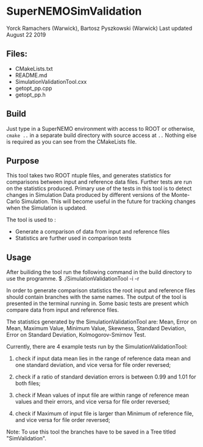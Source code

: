 # SuperNEMOSimValidation

Yorck Ramachers (Warwick), Bartosz Pyszkowski (Warwick)
Last updated August 22 2019

## Files:

- CMakeLists.txt
- README.md
- SimulationValidationTool.cxx
- getopt_pp.cpp
- getopt_pp.h

## Build
Just type in a SuperNEMO environment with access to ROOT or otherwise,
`cmake ..` in a separate build directory with source access at `..` Nothing else is required as you can see from the CMakeLists file.

## Purpose

This tool takes two ROOT ntuple files, and generates statistics for comparisons between input and reference data files. Further tests are run on the statistics produced.
Primary use of the tests in this tool is to detect changes in Simulation Data produced by different versions of the Monte-Carlo Simulation.
This will become useful in the future for tracking changes when the Simulation is updated. 

The tool is used to :
- Generate a comparison of data from input and reference files
- Statistics are further used in comparison tests

## Usage

After builiding the tool run the following command in the build directory to use the programme.
$ ./SimulationValidationTool -i <data ROOT file> -r <reference ROOT file to compare to>

In order to generate comparison statistics the root input and reference files should contain branches with the same names.
The output of the tool is presented in the terminal running in. 
Some basic tests are present which compare data from input and reference files.

The  statistics  generated  by  the  SimulationValidationTool  are:  Mean,  Error  on  Mean,  Maximum  Value, Minimum  Value,  Skewness,  Standard  Deviation,  
Error  on  Standard  Deviation,  Kolmogorov-Smirnov  Test.

Currently,  there are 4 example tests run by the SimulationValidationTool:

1. check if input data mean lies in the range of reference data mean and one standard deviation, 
and vice versa for file order reversed;

2. check if a ratio of standard deviation errors is between 0.99 and 1.01 for both files;

3. check if Mean values of input file are within range of reference mean values and their errors, 
and vice versa for file order reversed;

4. check if Maximum of input file is larger than Minimum of reference file, and vice versa for file order reversed;

Note: To use this tool the branches have to be saved in a Tree titled "SimValidation".
